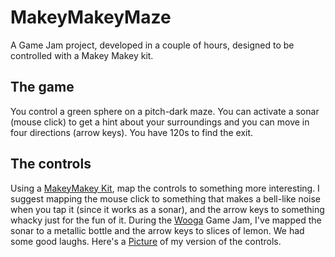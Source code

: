MakeyMakeyMaze
==============

A Game Jam project, developed in a couple of hours, designed to be controlled with a Makey Makey kit.

The game
---------
You control a green sphere on a pitch-dark maze. You can activate a sonar (mouse click) to get a hint about your surroundings and you can move in four directions (arrow keys). You have 120s to find the exit.

The controls
------------
Using a [MakeyMakey Kit](http://www.makeymakey.com/), map the controls to something more interesting. I suggest mapping the mouse click to something that makes a bell-like noise when you tap it (since it works as a sonar), and the arrow keys to something whacky just for the fun of it.
During the [Wooga](http://www.wooga.com) Game Jam, I've mapped the sonar to a metallic bottle and the arrow keys to slices of lemon. We had some good laughs.
Here's a [Picture](https://twitter.com/edgarjcfn/status/312923178840231937/photo/1) of my version of the controls. 

